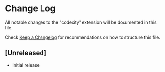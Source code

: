 # Change Log

All notable changes to the "codexity" extension will be documented in this file.

Check [Keep a Changelog](http://keepachangelog.com/) for recommendations on how to structure this file.

## [Unreleased]

- Initial release